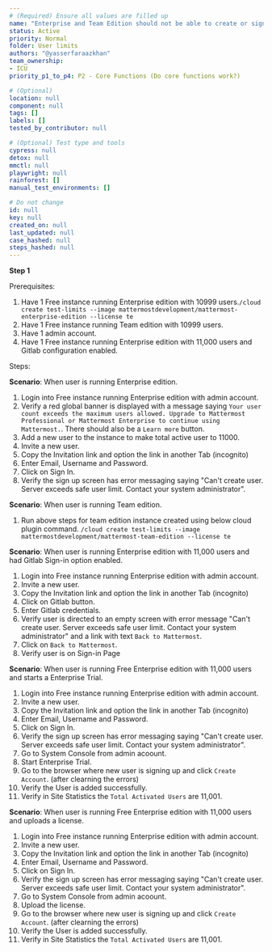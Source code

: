 ```yaml
---
# (Required) Ensure all values are filled up
name: "Enterprise and Team Edition should not be able to create or signup new users when instance already has 11,000 users"
status: Active
priority: Normal
folder: User limits
authors: "@yasserfaraazkhan"
team_ownership: 
- ICU
priority_p1_to_p4: P2 - Core Functions (Do core functions work?)

# (Optional)
location: null
component: null
tags: []
labels: []
tested_by_contributor: null

# (Optional) Test type and tools
cypress: null
detox: null
mmctl: null
playwright: null
rainforest: []
manual_test_environments: []

# Do not change
id: null
key: null
created_on: null
last_updated: null
case_hashed: null
steps_hashed: null
---
```


**Step 1**

Prerequisites:

1. Have 1 Free instance running Enterprise edition with 10999 users.`/cloud create test-limits --image mattermostdevelopment/mattermost-enterprise-edition --license te`
2. Have 1 Free instance running Team edition with 10999 users.
3. Have 1 admin account.
4. Have 1 Free instance running Enterprise edition with 11,000 users and Gitlab configuration enabled.

Steps:

**Scenario**: When user is running Enterprise edition.

1. Login into Free instance running Enterprise edition with admin account.
2. Verify a red global banner is displayed with a message saying `Your user count exceeds the maximum users allowed. Upgrade to Mattermost Professional or Mattermost Enterprise to continue using Mattermost.`. There should also be a `Learn more` button.
3. Add a new user to the instance to make total active user to 11000.
4. Invite a new user.
5. Copy the Invitation link and option the link in another Tab (incognito)
6. Enter Email, Username and Password.
7. Click on Sign In.
8. Verify the sign up screen has error messaging saying "Can't create user. Server exceeds safe user limit. Contact your system administrator".

**Scenario**: When user is running Team edition.

1. Run above steps for team edition instance created using below cloud plugin command.
   `/cloud create test-limits --image mattermostdevelopment/mattermost-team-edition --license te`

**Scenario**: When user is running Enterprise edition with 11,000 users and had Gitlab Sign-in option enabled.

1. Login into Free instance running Enterprise edition with admin account.
2. Invite a new user.
3. Copy the Invitation link and option the link in another Tab (incognito)
4. Click on Gitlab button.
5. Enter Gitlab credentials.
6. Verify user is directed to an empty screen with error message "Can't create user. Server exceeds safe user limit. Contact your system administrator" and a link with text `Back to Mattermost`.
7. Click on `Back to Mattermost`.
8. Verify user is on Sign-in Page

**Scenario**: When user is running Free Enterprise edition with 11,000 users and starts a Enterprise Trial.

1. Login into Free instance running Enterprise edition with admin account.
2. Invite a new user.
3. Copy the Invitation link and option the link in another Tab (incognito)
4. Enter Email, Username and Password.
5. Click on Sign In.
6. Verify the sign up screen has error messaging saying "Can't create user. Server exceeds safe user limit. Contact your system administrator".
7. Go to System Console from admin acoount.
8. Start Enterprise Trial.
9. Go to the browser where new user is signing up and click `Create Account`. (after clearning the errors)
10. Verify the User is added successfully.
11. Verify in Site Statistics the `Total Activated Users` are 11,001.

**Scenario**: When user is running Free Enterprise edition with 11,000 users and uploads a license.

1. Login into Free instance running Enterprise edition with admin account.
2. Invite a new user.
3. Copy the Invitation link and option the link in another Tab (incognito)
4. Enter Email, Username and Password.
5. Click on Sign In.
6. Verify the sign up screen has error messaging saying "Can't create user. Server exceeds safe user limit. Contact your system administrator".
7. Go to System Console from admin acoount.
8. Upload the license.
9. Go to the browser where new user is signing up and click `Create Account`. (after clearning the errors)
10. Verify the User is added successfully.
11. Verify in Site Statistics the `Total Activated Users` are 11,001.
